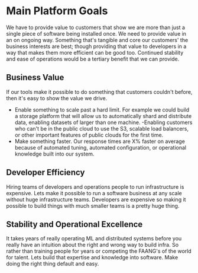 # Main Platform Goals

We have to provide value to customers that show we are more than just a single piece of software being installed once. We need to provide value in an on ongoing way. Something that's tangible and core our customers' the business interests are best; though providing that value to developers in a way that makes them more efficient can be good too. Continued stability and ease of operations would be a tertiary benefit that we can provide.


## Business Value

If our tools make it possible to do something that customers couldn't before, then it's easy to show the value we drive.

- Enable something to scale past a hard limit. For example we could build a storage platform that will allow us to automatically shard and distribute data, enabling datasets of larger than one machine.
-Enabling customers who can't be in the public cloud to use the S3, scalable load balancers, or other important features of public clouds for the first time.
- Make something faster. Our response times are X% faster on average because of automated tuning, automated configuration, or operational knowledge built into our system.

## Developer Efficiency

Hiring teams of developers and operations people to run infrastructure is expensive. Lets make it possible to run a software business at any scale without huge infrastructure teams. Developers are expensive so making it possible to build things with much smaller teams is a pretty huge thing.

## Stability and Operational Excellence

It takes years of really operating ML and distributed systems before you really have an intuition about the right and wrong way to build infra. So rather than training people for years or competing the FAANG's of the world for talent. Lets build that expertise and knowledge into software. Make doing the right thing default and easy.